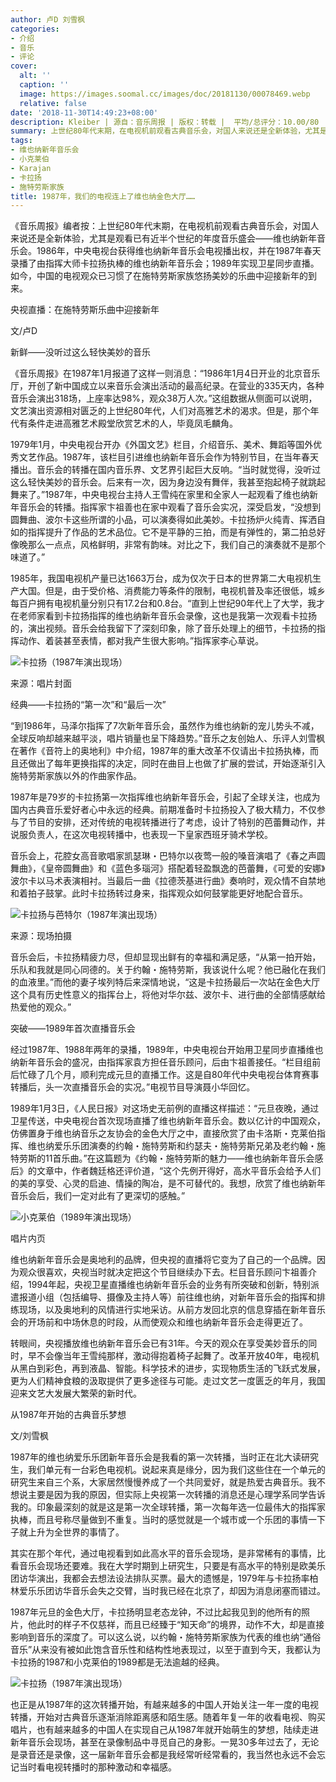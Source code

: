 ```yaml
---
author: 卢D 刘雪枫
categories:
- 介绍
- 音乐
- 评论
cover:
  alt: ''
  caption: ''
  image: https://images.soomal.cc/images/doc/20181130/00078469.webp
  relative: false
date: '2018-11-30T14:49:23+08:00'
description: Kleiber | 源自：音乐周报 | 版权：转载 |  平均/总评分：10.00/80
summary: 上世纪80年代末期，在电视机前观看古典音乐会，对国人来说还是全新体验，尤其是观看已有近半个世纪的年度音乐盛会――维也纳新年音乐会。1986年，中央电视台获得维也纳新年音乐会电视播出权，并在1987年春天录播了由指挥大师卡拉扬执棒的维也纳新年音乐会……
tags:
- 维也纳新年音乐会
- 小克莱伯
- Karajan
- 卡拉扬
- 施特劳斯家族
title: 1987年，我们的电视连上了维也纳金色大厅……
---
```


《音乐周报》编者按：上世纪80年代末期，在电视机前观看古典音乐会，对国人来说还是全新体验，尤其是观看已有近半个世纪的年度音乐盛会――维也纳新年音乐会。1986年，中央电视台获得维也纳新年音乐会电视播出权，并在1987年春天录播了由指挥大师卡拉扬执棒的维也纳新年音乐会；1989年实现卫星同步直播。如今，中国的电视观众已习惯了在施特劳斯家族悠扬美妙的乐曲中迎接新年的到来。


央视直播：在施特劳斯乐曲中迎接新年

文/卢D

新鲜――没听过这么轻快美妙的音乐

《音乐周报》在1987年1月报道了这样一则消息：“1986年1月4日开业的北京音乐厅，开创了新中国成立以来音乐会演出活动的最高纪录。在营业的335天内，各种音乐会演出318场，上座率达98%，观众38万人次。”这组数据从侧面可以说明，文艺演出资源相对匮乏的上世纪80年代，人们对高雅艺术的渴求。但是，那个年代有条件走进高雅艺术殿堂欣赏艺术的人，毕竟凤毛麟角。

1979年1月，中央电视台开办《外国文艺》栏目，介绍音乐、美术、舞蹈等国外优秀文艺作品。1987年，该栏目引进维也纳新年音乐会作为特别节目，在当年春天播出。音乐会的转播在国内音乐界、文艺界引起巨大反响。“当时就觉得，没听过这么轻快美妙的音乐会。后来有一次，因为身边没有舞伴，我甚至抱起椅子就跳起舞来了。”1987年，中央电视台主持人王雪纯在家里和全家人一起观看了维也纳新年音乐会的转播。指挥家卞祖善也在家中观看了音乐会实况，深受启发，“没想到圆舞曲、波尔卡这些所谓的小品，可以演奏得如此美妙。卡拉扬炉火纯青、挥洒自如的指挥提升了作品的艺术品位。它不是平静的三拍，而是有弹性的，第二拍总好像晚那么一点点，风格鲜明，非常有韵味。对比之下，我们自己的演奏就不是那个味道了。”　

1985年，我国电视机产量已达1663万台，成为仅次于日本的世界第二大电视机生产大国。但是，由于受价格、消费能力等条件的限制，电视机普及率还很低，城乡每百户拥有电视机量分别只有17.2台和0.8台。“直到上世纪90年代上了大学，我才在老师家看到卡拉扬指挥的维也纳新年音乐会录像，这也是我第一次观看卡拉扬的，演出视频。音乐会给我留下了深刻印象，除了音乐处理上的细节，卡拉扬的指挥动作、着装甚至表情，都对我产生很大影响。”指挥家李心草说。

![卡拉扬（1987年演出现场）](https://images.soomal.cc/images/doc/20171228/00072555.webp)

来源：唱片封面



经典――卡拉扬的“第一次”和“最后一次”

“到1986年，马泽尔指挥了7次新年音乐会，虽然作为维也纳新的宠儿势头不减，全球反响却越来越平淡，唱片销量也呈下降趋势。”音乐之友创始人、乐评人刘雪枫在著作《音符上的奥地利》中介绍，1987年的重大改革不仅请出卡拉扬执棒，而且还做出了每年更换指挥的决定，同时在曲目上也做了扩展的尝试，开始逐渐引入施特劳斯家族以外的作曲家作品。

1987年是79岁的卡拉扬第一次指挥维也纳新年音乐会，引起了全球关注，也成为国内古典音乐爱好者心中永远的经典。前期准备时卡拉扬投入了极大精力，不仅参与了节目的安排，还对传统的电视转播进行了考虑，设计了特别的芭蕾舞动作，并说服负责人，在这次电视转播中，也表现一下皇家西班牙骑术学校。

音乐会上，花腔女高音歌唱家凯瑟琳・巴特尔以夜莺一般的嗓音演唱了《春之声圆舞曲》，《皇帝圆舞曲》和《蓝色多瑙河》搭配着轻盈飘逸的芭蕾舞，《可爱的安娜》波尔卡以马术表演相衬。当最后一曲《拉德茨基进行曲》奏响时，观众情不自禁地和着拍子鼓掌。此时卡拉扬转过身来，指挥观众如何鼓掌能更好地配合音乐。

![卡拉扬与芭特尔（1987年演出现场）](https://images.soomal.cc/images/doc/20171228/00072557.webp)

来源：现场拍摄



音乐会后，卡拉扬精疲力尽，但却显现出鲜有的幸福和满足感，“从第一拍开始，乐队和我就是同心同德的。关于约翰・施特劳斯，我该说什么呢？他已融化在我们的血液里。”而他的妻子埃列特后来深情地说，“这是卡拉扬最后一次站在金色大厅这个具有历史性意义的指挥台上，将他对华尔兹、波尔卡、进行曲的全部情感献给热爱他的观众。”

突破――1989年首次直播音乐会

经过1987年、1988年两年的录播，1989年，中央电视台开始用卫星同步直播维也纳新年音乐会的盛况，由指挥家袁方担任音乐顾问，后由卞祖善接任。“栏目组前后忙碌了几个月，顺利完成元旦的直播工作。这是自80年代中央电视台体育赛事转播后，头一次直播音乐会的实况。”电视节目导演聂小华回忆。

1989年1月3日，《人民日报》对这场史无前例的直播这样描述：“元旦夜晚，通过卫星传送，中央电视台首次现场直播了维也纳新年音乐会。数以亿计的中国观众，仿佛置身于维也纳音乐之友协会的金色大厅之中，直接欣赏了由卡洛斯・克莱伯指挥、维也纳爱乐乐团演奏的约翰・施特劳斯和约瑟夫・施特劳斯兄弟及老约翰・施特劳斯的11首乐曲。”在这篇题为《约翰・施特劳斯的魅力――维也纳新年音乐会感后》的文章中，作者魏廷格还评价道，“这个先例开得好，高水平音乐会给予人们的美的享受、心灵的启迪、情操的陶冶，是不可替代的。我想，欣赏了维也纳新年音乐会后，我们一定对此有了更深切的感触。”

![小克莱伯（1989年演出现场）](https://images.soomal.cc/images/doc/20180109/00072771.webp)

唱片内页



维也纳新年音乐会是奥地利的品牌，但央视的直播将它变为了自己的一个品牌。因为观众很喜欢，央视当时就决定把这个节目继续办下去。栏目音乐顾问卞祖善介绍，1994年起，央视卫星直播维也纳新年音乐会的业务有所突破和创新，特别派遣报道小组（包括编导、摄像及主持人等）前往维也纳，对新年音乐会的指挥和排练现场，以及奥地利的风情进行实地采访。从前方发回北京的信息穿插在新年音乐会的开场前和中场休息的时段，从而使观众和维也纳新年音乐会走得更近了。

转眼间，央视播放维也纳新年音乐会已有31年。今天的观众在享受美妙音乐的同时，早不会像当年王雪纯那样，激动得抱着椅子起舞了。改革开放40年，电视机从黑白到彩色，再到液晶、智能。科学技术的进步，实现物质生活的飞跃式发展，更为人们精神食粮的汲取提供了更多途径与可能。走过文艺一度匮乏的年月，我国迎来文艺大发展大繁荣的新时代。

从1987年开始的古典音乐梦想

文/刘雪枫

1987年的维也纳爱乐乐团新年音乐会是我看的第一次转播，当时正在北大读研究生，我们单元有一台彩色电视机。说起来真是缘分，因为我们这些住在一个单元的研究生来自三个系，大家居然慢慢养成了一个共同爱好，就是热爱古典音乐。我不想说主要是因为我的原因，但实际上央视第一次转播的消息还是心理学系同学告诉我的。印象最深刻的就是这是第一次全球转播，第一次每年选一位最伟大的指挥家执棒，而且号称尽量做到不重复。当时的感觉就是一个城市或一个乐团的事情一下子就上升为全世界的事情了。

其实在那个年代，通过电视看到如此高水平的音乐会现场，是非常稀有的事情，比看音乐会现场还要难。我在大学时期到上研究生，只要是有高水平的特别是欧美乐团访华演出，我都会去想法设法排队买票。最大的遗憾是，1979年与卡拉扬率柏林爱乐乐团访华音乐会失之交臂，当时我已经在北京了，却因为消息闭塞而错过。

1987年元旦的金色大厅，卡拉扬明显老态龙钟，不过比起我见到的他所有的照片，他此时的样子不仅慈祥，而且已经臻于“知天命”的境界，动作不大，却是直接影响到音乐的深度了。可以这么说，以约翰・施特劳斯家族为代表的维也纳“通俗音乐”从来没有被如此饱含音乐性和结构性地表现过，以至于直到今天，我都认为卡拉扬的1987和小克莱伯的1989都是无法逾越的经典。

![卡拉扬（1987年演出现场）](https://images.soomal.cc/images/doc/20180109/00072769.webp)





也正是从1987年的这次转播开始，有越来越多的中国人开始关注一年一度的电视转播，开始对古典音乐逐渐消除距离感和陌生感。随着年复一年的收看电视、购买唱片，也有越来越多的中国人在实现自己从1987年就开始萌生的梦想，陆续走进新年音乐会现场，甚至在录像制品中寻觅自己的身影。一晃30多年过去了，无论是录音还是录像，这一届新年音乐会都是我经常听经常看的，我当然也永远不会忘记当时看电视转播时的那种激动和幸福感。